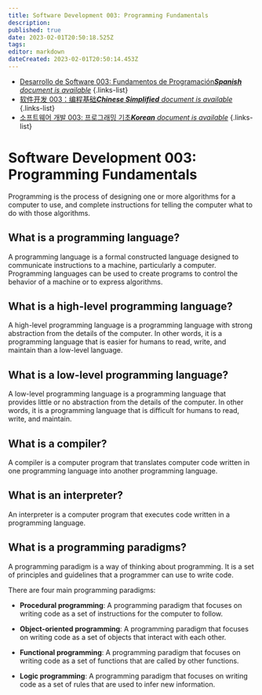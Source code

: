 ```yaml
---
title: Software Development 003: Programming Fundamentals
description: 
published: true
date: 2023-02-01T20:50:18.525Z
tags: 
editor: markdown
dateCreated: 2023-02-01T20:50:14.453Z
---
```


- [Desarrollo de Software 003: Fundamentos de Programación***Spanish** document is available*](/es/Knowledge-base/Software-Development/Learning/software-development-003-programming-fundamentals)
{.links-list}
- [软件开发 003：编程基础***Chinese Simplified** document is available*](/zh/Knowledge-base/Software-Development/Learning/software-development-003-programming-fundamentals)
{.links-list}
- [소프트웨어 개발 003: 프로그래밍 기초***Korean** document is available*](/ko/Knowledge-base/Software-Development/Learning/software-development-003-programming-fundamentals)
{.links-list}


# Software Development 003: Programming Fundamentals

Programming is the process of designing one or more algorithms for a computer to use, and complete instructions for telling the computer what to do with those algorithms.

## What is a programming language?

A programming language is a formal constructed language designed to communicate instructions to a machine, particularly a computer. Programming languages can be used to create programs to control the behavior of a machine or to express algorithms.

## What is a high-level programming language?

A high-level programming language is a programming language with strong abstraction from the details of the computer. In other words, it is a programming language that is easier for humans to read, write, and maintain than a low-level language.

## What is a low-level programming language?

A low-level programming language is a programming language that provides little or no abstraction from the details of the computer. In other words, it is a programming language that is difficult for humans to read, write, and maintain.

## What is a compiler?

A compiler is a computer program that translates computer code written in one programming language into another programming language.

## What is an interpreter?

An interpreter is a computer program that executes code written in a programming language.

## What is a programming paradigms?

A programming paradigm is a way of thinking about programming. It is a set of principles and guidelines that a programmer can use to write code.

There are four main programming paradigms:

- **Procedural programming**: A programming paradigm that focuses on writing code as a set of instructions for the computer to follow.

- **Object-oriented programming**: A programming paradigm that focuses on writing code as a set of objects that interact with each other.

- **Functional programming**: A programming paradigm that focuses on writing code as a set of functions that are called by other functions.

- **Logic programming**: A programming paradigm that focuses on writing code as a set of rules that are used to infer new information.